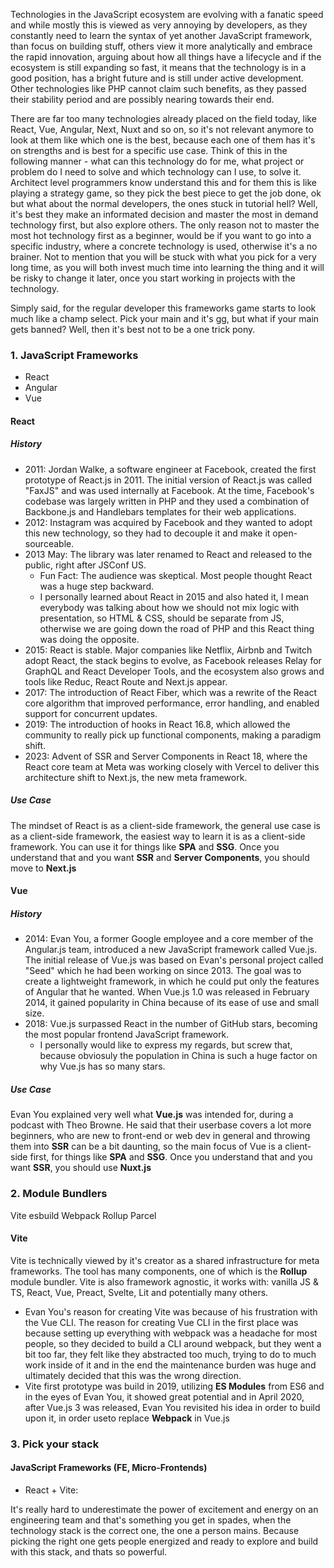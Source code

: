 Technologies in the JavaScript ecosystem are evolving with a fanatic speed and while mostly this is viewed as very annoying by developers, as they constantly need to learn the syntax of yet another JavaScript framework, than focus on building stuff, others view it more analytically and embrace the rapid innovation, arguing about how all things have a lifecycle and if the ecosystem is still expanding so fast, it means that the technology is in a good position, has a bright future and is still under active development. Other technologies like PHP cannot claim such benefits, as they passed their stability period and are possibly nearing towards their end.

There are far too many technologies already placed on the field today, like React, Vue, Angular, Next, Nuxt and so on, so it's not relevant anymore to look at them like which one is the best, because each one of them has it's on strengths and is best for a specific use case. Think of this in the following manner - what can this technology do for me, what project or problem do I need to solve and which technology can I use, to solve it. Architect level programmers know understand this and for them this is like playing a strategy game, so they pick the best piece to get the job done, ok but what about the normal developers, the ones stuck in tutorial hell? Well, it's best they make an informated decision and master the most in demand technology first, but also explore others. The only reason not to master the most hot technology first as a beginner, would be if you want to go into a specific industry, where a concrete technology is used, otherwise it's a no brainer. Not to mention that you will be stuck with what you pick for a very long time, as you will both invest much time into learning the thing and it will be risky to change it later, once you start working in projects with the technology.

Simply said, for the regular developer this frameworks game starts to look much like a champ select. Pick your main and it's gg, but what if your main gets banned? Well, then it's best not to be a one trick pony.

### 1. JavaScript Frameworks
- React
- Angular
- Vue

#### React
##### History
- 2011: Jordan Walke, a software engineer at Facebook, created the first prototype of React.js in 2011. The initial version of React.js was called "FaxJS" and was used internally at Facebook. At the time, Facebook's codebase was largely written in PHP and they used a combination of Backbone.js and Handlebars templates for their web applications. 
- 2012: Instagram was acquired by Facebook and they wanted to adopt this new technology, so they had to decouple it and make it open-sourceable. 
- 2013 May: The library was later renamed to React and released to the public, right after JSConf US. 
    - Fun Fact: The audience was skeptical. Most people thought React was a huge step backward. 
    - I personally learned about React in 2015 and also hated it, I mean everybody was talking about how we should not mix logic with presentation, so HTML & CSS, should be separate from JS, otherwise we are going down the road of PHP and this React thing was doing the opposite.
- 2015: React is stable. Major companies like Netflix, Airbnb and Twitch adopt React, the stack begins to evolve, as Facebook releases Relay for GraphQL and React Developer Tools, and the ecosystem also grows and tools like Reduc, React Route and Next.js appear.
- 2017: The introduction of React Fiber, which was a rewrite of the React core algorithm that improved performance, error handling, and enabled support for concurrent updates.
- 2019: The introduction of hooks in React 16.8, which allowed the community to really pick up functional components, making a paradigm shift.
- 2023: Advent of SSR and Server Components in React 18, where the React core team at Meta was working closely with Vercel to deliver this architecture shift to Next.js, the new meta framework.

##### Use Case
The mindset of React is as a client-side framework, the general use case is as a client-side framework, the easiest way to learn it is as a client-side framework. You can use it for things like **SPA** and **SSG**. Once you understand that and you want **SSR** and **Server Components**, you should move to **Next.js**

#### Vue
##### History
- 2014: Evan You, a former Google employee and a core member of the Angular.js team, introduced a new JavaScript framework called Vue.js. The initial release of Vue.js was based on Evan's personal project called "Seed" which he had been working on since 2013. The goal was to create a lightweight framework, in which he could put only the features of Angular that he wanted. When Vue.js 1.0 was released in February 2014, it gained popularity in China because of its ease of use and small size.
- 2018: Vue.js surpassed React in the number of GitHub stars, becoming the most popular frontend JavaScript framework.
    - I personally would like to express my regards, but screw that, because obviosuly the population in China is such a huge factor on why Vue.js has so many stars.

##### Use Case
Evan You explained very well what **Vue.js** was intended for, during a podcast with Theo Browne. He said that their userbase covers a lot more beginners, who are new to front-end or web dev in general and throwing them into **SSR** can be a bit daunting, so the main focus of Vue is a client-side first, for things like **SPA** and **SSG**. Once you understand that and you want **SSR**, you should use **Nuxt.js**

### 2. Module Bundlers
Vite
esbuild
Webpack
Rollup
Parcel

#### Vite
Vite is technically viewed by it's creator as a shared infrastructure for meta frameworks. The tool has many components, one of which is the **Rollup** module bundler. Vite is also framework agnostic, it works with: vanilla JS & TS, React, Vue, Preact, Svelte, Lit and potentially many others.

- Evan You's reason for creating Vite was because of his frustration with the Vue CLI. The reason for creating Vue CLI in the first place was because setting up everything with webpack was a headache for most people, so they decided to build a CLI around webpack, but they went a bit too far, they felt like they abstracted too much, trying to do to much work inside of it and in the end the maintenance burden was huge and ultimately decided that this was the wrong direction.
- Vite first prototype was build in 2019, utilizing **ES Modules** from ES6 and in the eyes of Evan You, it showed great potential and in April 2020, after Vue.js 3 was released, Evan You revisited his idea in order to build upon it, in order useto replace **Webpack** in Vue.js 

### 3. Pick your stack

#### JavaScript Frameworks (FE, Micro-Frontends)
- React + Vite:



It's really hard to underestimate the power of excitement and energy on an engineering team and that's something you get in spades, when the technology stack is the correct one, the one a person mains. Because picking the right one gets people energized and ready to explore and build with this stack, and thats so powerful.